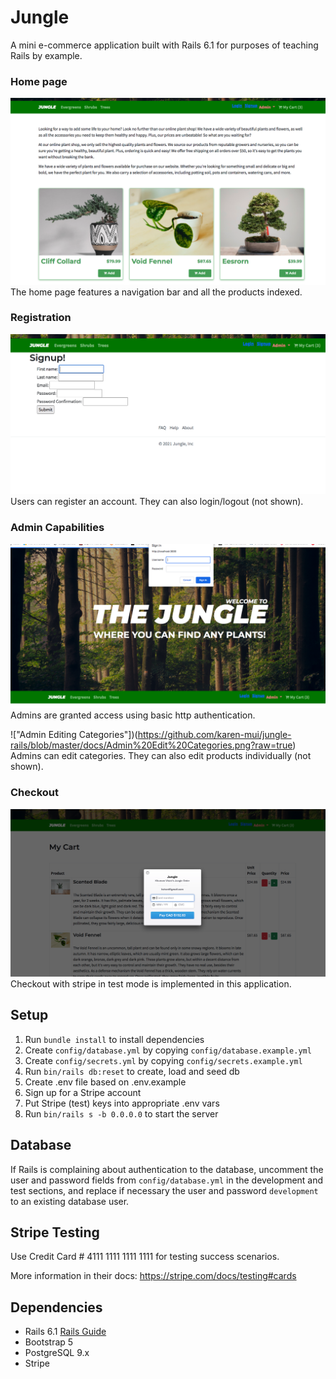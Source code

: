 # Jungle

A mini e-commerce application built with Rails 6.1 for purposes of teaching Rails by example.

### Home page
!["Home Page"](https://github.com/karen-mui/jungle-rails/blob/master/docs/Home%20Page%20(Product%20Index).png?raw=true)
The home page features a navigation bar and all the products indexed.

### Registration
!["Registration Page"](https://github.com/karen-mui/jungle-rails/blob/master/docs/Registration.png?raw=true)
Users can register an account. They can also login/logout (not shown).

### Admin Capabilities
!["Basic HTTP Auth for Admins"](https://github.com/karen-mui/jungle-rails/blob/master/docs/Basic%20HTTP%20Authentication%20for%20Admins.png?raw=true)
Admins are granted access using basic http authentication.

!["Admin Editing Categories"])(https://github.com/karen-mui/jungle-rails/blob/master/docs/Admin%20Edit%20Categories.png?raw=true)
Admins can edit categories. They can also edit products individually (not shown).

### Checkout
!["Checkout with Stripe"](https://github.com/karen-mui/jungle-rails/blob/master/docs/Checkout%20with%20Test%20Stripe%20Account.png?raw=true)
Checkout with stripe in test mode is implemented in this application.


## Setup

1. Run `bundle install` to install dependencies
2. Create `config/database.yml` by copying `config/database.example.yml`
3. Create `config/secrets.yml` by copying `config/secrets.example.yml`
4. Run `bin/rails db:reset` to create, load and seed db
5. Create .env file based on .env.example
6. Sign up for a Stripe account
7. Put Stripe (test) keys into appropriate .env vars
8. Run `bin/rails s -b 0.0.0.0` to start the server

## Database

If Rails is complaining about authentication to the database, uncomment the user and password fields from `config/database.yml` in the development and test sections, and replace if necessary the user and password `development` to an existing database user.

## Stripe Testing

Use Credit Card # 4111 1111 1111 1111 for testing success scenarios.

More information in their docs: <https://stripe.com/docs/testing#cards>

## Dependencies

- Rails 6.1 [Rails Guide](http://guides.rubyonrails.org/v6.1/)
- Bootstrap 5
- PostgreSQL 9.x
- Stripe
